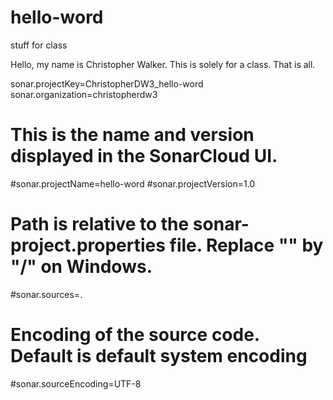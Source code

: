 # hello-word
stuff for class

Hello, my name is Christopher Walker.  This is solely for a class.  That is all.

sonar.projectKey=ChristopherDW3_hello-word
sonar.organization=christopherdw3

# This is the name and version displayed in the SonarCloud UI.
#sonar.projectName=hello-word
#sonar.projectVersion=1.0

# Path is relative to the sonar-project.properties file. Replace "\" by "/" on Windows.
#sonar.sources=.

# Encoding of the source code. Default is default system encoding
#sonar.sourceEncoding=UTF-8
